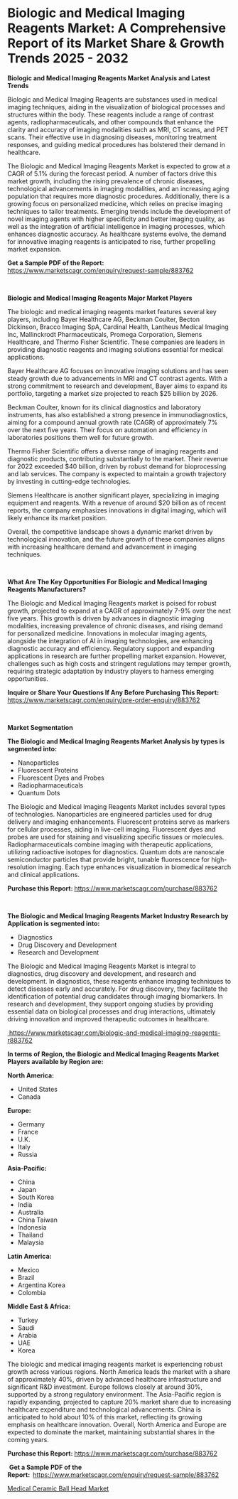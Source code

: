 <p><h1>Biologic and Medical Imaging Reagents Market: A Comprehensive Report of its Market Share & Growth Trends 2025 - 2032</h1></p><p><strong>Biologic and Medical Imaging Reagents Market Analysis and Latest Trends</strong></p>
<p><p>Biologic and Medical Imaging Reagents are substances used in medical imaging techniques, aiding in the visualization of biological processes and structures within the body. These reagents include a range of contrast agents, radiopharmaceuticals, and other compounds that enhance the clarity and accuracy of imaging modalities such as MRI, CT scans, and PET scans. Their effective use in diagnosing diseases, monitoring treatment responses, and guiding medical procedures has bolstered their demand in healthcare.</p><p>The Biologic and Medical Imaging Reagents Market is expected to grow at a CAGR of 5.1% during the forecast period. A number of factors drive this market growth, including the rising prevalence of chronic diseases, technological advancements in imaging modalities, and an increasing aging population that requires more diagnostic procedures. Additionally, there is a growing focus on personalized medicine, which relies on precise imaging techniques to tailor treatments. Emerging trends include the development of novel imaging agents with higher specificity and better imaging quality, as well as the integration of artificial intelligence in imaging processes, which enhances diagnostic accuracy. As healthcare systems evolve, the demand for innovative imaging reagents is anticipated to rise, further propelling market expansion.</p></p>
<p><strong>Get a Sample PDF of the Report:&nbsp;</strong> <a href="https://www.marketscagr.com/enquiry/request-sample/883762?utm_campaign=1835&utm_medium=2&utm_source=Github&utm_content=ia&utm_term=04032025&utm_id=biologic-and-medical-imaging-reagents">https://www.marketscagr.com/enquiry/request-sample/883762</a></p>
<p>&nbsp;</p>
<p><strong>Biologic and Medical Imaging Reagents Major Market Players</strong></p>
<p><p>The biologic and medical imaging reagents market features several key players, including Bayer Healthcare AG, Beckman Coulter, Becton Dickinson, Bracco Imaging SpA, Cardinal Health, Lantheus Medical Imaging Inc, Mallinckrodt Pharmaceuticals, Promega Corporation, Siemens Healthcare, and Thermo Fisher Scientific. These companies are leaders in providing diagnostic reagents and imaging solutions essential for medical applications.</p><p>Bayer Healthcare AG focuses on innovative imaging solutions and has seen steady growth due to advancements in MRI and CT contrast agents. With a strong commitment to research and development, Bayer aims to expand its portfolio, targeting a market size projected to reach $25 billion by 2026.</p><p>Beckman Coulter, known for its clinical diagnostics and laboratory instruments, has also established a strong presence in immunodiagnostics, aiming for a compound annual growth rate (CAGR) of approximately 7% over the next five years. Their focus on automation and efficiency in laboratories positions them well for future growth.</p><p>Thermo Fisher Scientific offers a diverse range of imaging reagents and diagnostic products, contributing substantially to the market. Their revenue for 2022 exceeded $40 billion, driven by robust demand for bioprocessing and lab services. The company is expected to maintain a growth trajectory by investing in cutting-edge technologies.</p><p>Siemens Healthcare is another significant player, specializing in imaging equipment and reagents. With a revenue of around $20 billion as of recent reports, the company emphasizes innovations in digital imaging, which will likely enhance its market position. </p><p>Overall, the competitive landscape shows a dynamic market driven by technological innovation, and the future growth of these companies aligns with increasing healthcare demand and advancement in imaging techniques.</p></p>
<p>&nbsp;</p>
<p><strong>What Are The Key Opportunities For Biologic and Medical Imaging Reagents Manufacturers?</strong></p>
<p><p>The Biologic and Medical Imaging Reagents market is poised for robust growth, projected to expand at a CAGR of approximately 7-9% over the next five years. This growth is driven by advances in diagnostic imaging modalities, increasing prevalence of chronic diseases, and rising demand for personalized medicine. Innovations in molecular imaging agents, alongside the integration of AI in imaging technologies, are enhancing diagnostic accuracy and efficiency. Regulatory support and expanding applications in research are further propelling market expansion. However, challenges such as high costs and stringent regulations may temper growth, requiring strategic adaptation by industry players to harness emerging opportunities.</p></p>
<p><strong>Inquire or Share Your Questions If Any Before Purchasing This Report:</strong> <a href="https://www.marketscagr.com/enquiry/pre-order-enquiry/883762?utm_campaign=1835&utm_medium=2&utm_source=Github&utm_content=ia&utm_term=04032025&utm_id=biologic-and-medical-imaging-reagents">https://www.marketscagr.com/enquiry/pre-order-enquiry/883762</a></p>
<p>&nbsp;</p>
<p><strong>Market Segmentation</strong></p>
<p><strong>The Biologic and Medical Imaging Reagents Market Analysis by types is segmented into:</strong></p>
<p><ul><li>Nanoparticles</li><li>Fluorescent Proteins</li><li>Fluorescent Dyes and Probes</li><li>Radiopharmaceuticals</li><li>Quantum Dots</li></ul></p>
<p><p>The Biologic and Medical Imaging Reagents Market includes several types of technologies. Nanoparticles are engineered particles used for drug delivery and imaging enhancements. Fluorescent proteins serve as markers for cellular processes, aiding in live-cell imaging. Fluorescent dyes and probes are used for staining and visualizing specific tissues or molecules. Radiopharmaceuticals combine imaging with therapeutic applications, utilizing radioactive isotopes for diagnostics. Quantum dots are nanoscale semiconductor particles that provide bright, tunable fluorescence for high-resolution imaging. Each type enhances visualization in biomedical research and clinical applications.</p></p>
<p><strong>Purchase this Report:&nbsp;</strong><a href="https://www.marketscagr.com/purchase/883762?utm_campaign=1835&utm_medium=2&utm_source=Github&utm_content=ia&utm_term=04032025&utm_id=biologic-and-medical-imaging-reagents">https://www.marketscagr.com/purchase/883762</a></p>
<p>&nbsp;</p>
<p><strong>The Biologic and Medical Imaging Reagents Market Industry Research by Application is segmented into:</strong></p>
<p><ul><li>Diagnostics</li><li>Drug Discovery and Development</li><li>Research and Development</li></ul></p>
<p><p>The Biologic and Medical Imaging Reagents Market is integral to diagnostics, drug discovery and development, and research and development. In diagnostics, these reagents enhance imaging techniques to detect diseases early and accurately. For drug discovery, they facilitate the identification of potential drug candidates through imaging biomarkers. In research and development, they support ongoing studies by providing essential data on biological processes and drug interactions, ultimately driving innovation and improved therapeutic outcomes in healthcare.</p></p>
<p><a href="https://www.marketscagr.com/biologic-and-medical-imaging-reagents-r883762?utm_campaign=1835&utm_medium=2&utm_source=Github&utm_content=ia&utm_term=04032025&utm_id=biologic-and-medical-imaging-reagents">&nbsp;https://www.marketscagr.com/biologic-and-medical-imaging-reagents-r883762</a></p>
<p><strong>In terms of Region, the Biologic and Medical Imaging Reagents Market Players available by Region are:</strong></p>
<p>
    <p> <strong> North America: </strong>
        <ul>
            <li>United States</li>
            <li>Canada</li>
        </ul>
        </p> 
    <p> <strong> Europe: </strong>
        <ul>
            <li>Germany</li>
            <li>France</li>
            <li>U.K.</li>
            <li>Italy</li>
            <li>Russia</li>
        </ul>
        </p> 
    <p> <strong> Asia-Pacific: </strong>
        <ul>
            <li>China</li>
            <li>Japan</li>
            <li>South Korea</li>
            <li>India</li>
            <li>Australia</li>
            <li>China Taiwan</li>
            <li>Indonesia</li>
            <li>Thailand</li>
            <li>Malaysia</li>
        </ul>
        </p> 
    <p> <strong> Latin America: </strong>
        <ul>
            <li>Mexico</li>
            <li>Brazil</li>
            <li>Argentina Korea</li>
            <li>Colombia</li>
        </ul>
        </p> 
    <p> <strong> Middle East & Africa: </strong>
        <ul>
            <li>Turkey</li>
            <li>Saudi</li>
            <li>Arabia</li>
            <li>UAE</li>
            <li>Korea</li>
        </ul>
    </p>
    </p>
<p><p>The biologic and medical imaging reagents market is experiencing robust growth across various regions. North America leads the market with a share of approximately 40%, driven by advanced healthcare infrastructure and significant R&D investment. Europe follows closely at around 30%, supported by a strong regulatory environment. The Asia-Pacific region is rapidly expanding, projected to capture 20% market share due to increasing healthcare expenditure and technological advancements. China is anticipated to hold about 10% of this market, reflecting its growing emphasis on healthcare innovation. Overall, North America and Europe are expected to dominate the market, maintaining substantial shares in the coming years.</p></p>
<p><strong>Purchase this Report: </strong><a href="https://www.marketscagr.com/purchase/883762?utm_campaign=1835&utm_medium=2&utm_source=Github&utm_content=ia&utm_term=04032025&utm_id=biologic-and-medical-imaging-reagents">https://www.marketscagr.com/purchase/883762</a></p>
<p>&nbsp;<strong>Get a Sample PDF of the Report:&nbsp;&nbsp;</strong><a href="https://www.marketscagr.com/enquiry/request-sample/883762?utm_campaign=1835&utm_medium=2&utm_source=Github&utm_content=ia&utm_term=04032025&utm_id=biologic-and-medical-imaging-reagents">https://www.marketscagr.com/enquiry/request-sample/883762</a></p>
<p><strong></strong></p>
<p><p><a href="https://github.com/XavierTyler76/Market-Research-Report-List-1/blob/main/medical-ceramic-ball-head-market.md?utm_campaign=1835&utm_medium=2&utm_source=Github&utm_content=ia&utm_term=04032025&utm_id=biologic-and-medical-imaging-reagents">Medical Ceramic Ball Head Market</a></p></p>